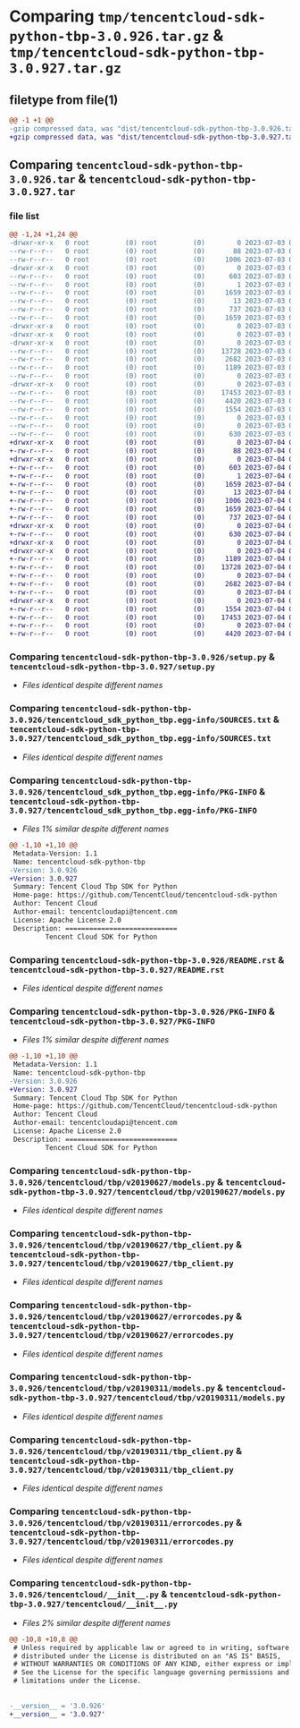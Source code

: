 # Comparing `tmp/tencentcloud-sdk-python-tbp-3.0.926.tar.gz` & `tmp/tencentcloud-sdk-python-tbp-3.0.927.tar.gz`

## filetype from file(1)

```diff
@@ -1 +1 @@
-gzip compressed data, was "dist/tencentcloud-sdk-python-tbp-3.0.926.tar", last modified: Mon Jul  3 00:34:44 2023, max compression
+gzip compressed data, was "dist/tencentcloud-sdk-python-tbp-3.0.927.tar", last modified: Tue Jul  4 00:29:59 2023, max compression
```

## Comparing `tencentcloud-sdk-python-tbp-3.0.926.tar` & `tencentcloud-sdk-python-tbp-3.0.927.tar`

### file list

```diff
@@ -1,24 +1,24 @@
-drwxr-xr-x   0 root         (0) root         (0)        0 2023-07-03 00:34:44.000000 tencentcloud-sdk-python-tbp-3.0.926/
--rw-r--r--   0 root         (0) root         (0)       88 2023-07-03 00:34:44.000000 tencentcloud-sdk-python-tbp-3.0.926/setup.cfg
--rw-r--r--   0 root         (0) root         (0)     1006 2023-07-03 00:34:44.000000 tencentcloud-sdk-python-tbp-3.0.926/setup.py
-drwxr-xr-x   0 root         (0) root         (0)        0 2023-07-03 00:34:44.000000 tencentcloud-sdk-python-tbp-3.0.926/tencentcloud_sdk_python_tbp.egg-info/
--rw-r--r--   0 root         (0) root         (0)      603 2023-07-03 00:34:44.000000 tencentcloud-sdk-python-tbp-3.0.926/tencentcloud_sdk_python_tbp.egg-info/SOURCES.txt
--rw-r--r--   0 root         (0) root         (0)        1 2023-07-03 00:34:44.000000 tencentcloud-sdk-python-tbp-3.0.926/tencentcloud_sdk_python_tbp.egg-info/dependency_links.txt
--rw-r--r--   0 root         (0) root         (0)     1659 2023-07-03 00:34:44.000000 tencentcloud-sdk-python-tbp-3.0.926/tencentcloud_sdk_python_tbp.egg-info/PKG-INFO
--rw-r--r--   0 root         (0) root         (0)       13 2023-07-03 00:34:44.000000 tencentcloud-sdk-python-tbp-3.0.926/tencentcloud_sdk_python_tbp.egg-info/top_level.txt
--rw-r--r--   0 root         (0) root         (0)      737 2023-07-03 00:34:44.000000 tencentcloud-sdk-python-tbp-3.0.926/README.rst
--rw-r--r--   0 root         (0) root         (0)     1659 2023-07-03 00:34:44.000000 tencentcloud-sdk-python-tbp-3.0.926/PKG-INFO
-drwxr-xr-x   0 root         (0) root         (0)        0 2023-07-03 00:34:44.000000 tencentcloud-sdk-python-tbp-3.0.926/tencentcloud/
-drwxr-xr-x   0 root         (0) root         (0)        0 2023-07-03 00:34:44.000000 tencentcloud-sdk-python-tbp-3.0.926/tencentcloud/tbp/
-drwxr-xr-x   0 root         (0) root         (0)        0 2023-07-03 00:34:44.000000 tencentcloud-sdk-python-tbp-3.0.926/tencentcloud/tbp/v20190627/
--rw-r--r--   0 root         (0) root         (0)    13728 2023-07-03 00:34:44.000000 tencentcloud-sdk-python-tbp-3.0.926/tencentcloud/tbp/v20190627/models.py
--rw-r--r--   0 root         (0) root         (0)     2682 2023-07-03 00:34:44.000000 tencentcloud-sdk-python-tbp-3.0.926/tencentcloud/tbp/v20190627/tbp_client.py
--rw-r--r--   0 root         (0) root         (0)     1189 2023-07-03 00:34:44.000000 tencentcloud-sdk-python-tbp-3.0.926/tencentcloud/tbp/v20190627/errorcodes.py
--rw-r--r--   0 root         (0) root         (0)        0 2023-07-03 00:34:44.000000 tencentcloud-sdk-python-tbp-3.0.926/tencentcloud/tbp/v20190627/__init__.py
-drwxr-xr-x   0 root         (0) root         (0)        0 2023-07-03 00:34:44.000000 tencentcloud-sdk-python-tbp-3.0.926/tencentcloud/tbp/v20190311/
--rw-r--r--   0 root         (0) root         (0)    17453 2023-07-03 00:34:44.000000 tencentcloud-sdk-python-tbp-3.0.926/tencentcloud/tbp/v20190311/models.py
--rw-r--r--   0 root         (0) root         (0)     4420 2023-07-03 00:34:44.000000 tencentcloud-sdk-python-tbp-3.0.926/tencentcloud/tbp/v20190311/tbp_client.py
--rw-r--r--   0 root         (0) root         (0)     1554 2023-07-03 00:34:44.000000 tencentcloud-sdk-python-tbp-3.0.926/tencentcloud/tbp/v20190311/errorcodes.py
--rw-r--r--   0 root         (0) root         (0)        0 2023-07-03 00:34:44.000000 tencentcloud-sdk-python-tbp-3.0.926/tencentcloud/tbp/v20190311/__init__.py
--rw-r--r--   0 root         (0) root         (0)        0 2023-07-03 00:34:44.000000 tencentcloud-sdk-python-tbp-3.0.926/tencentcloud/tbp/__init__.py
--rw-r--r--   0 root         (0) root         (0)      630 2023-07-03 00:34:44.000000 tencentcloud-sdk-python-tbp-3.0.926/tencentcloud/__init__.py
+drwxr-xr-x   0 root         (0) root         (0)        0 2023-07-04 00:29:59.000000 tencentcloud-sdk-python-tbp-3.0.927/
+-rw-r--r--   0 root         (0) root         (0)       88 2023-07-04 00:29:59.000000 tencentcloud-sdk-python-tbp-3.0.927/setup.cfg
+drwxr-xr-x   0 root         (0) root         (0)        0 2023-07-04 00:29:59.000000 tencentcloud-sdk-python-tbp-3.0.927/tencentcloud_sdk_python_tbp.egg-info/
+-rw-r--r--   0 root         (0) root         (0)      603 2023-07-04 00:29:59.000000 tencentcloud-sdk-python-tbp-3.0.927/tencentcloud_sdk_python_tbp.egg-info/SOURCES.txt
+-rw-r--r--   0 root         (0) root         (0)        1 2023-07-04 00:29:59.000000 tencentcloud-sdk-python-tbp-3.0.927/tencentcloud_sdk_python_tbp.egg-info/dependency_links.txt
+-rw-r--r--   0 root         (0) root         (0)     1659 2023-07-04 00:29:59.000000 tencentcloud-sdk-python-tbp-3.0.927/tencentcloud_sdk_python_tbp.egg-info/PKG-INFO
+-rw-r--r--   0 root         (0) root         (0)       13 2023-07-04 00:29:59.000000 tencentcloud-sdk-python-tbp-3.0.927/tencentcloud_sdk_python_tbp.egg-info/top_level.txt
+-rw-r--r--   0 root         (0) root         (0)     1006 2023-07-04 00:29:59.000000 tencentcloud-sdk-python-tbp-3.0.927/setup.py
+-rw-r--r--   0 root         (0) root         (0)     1659 2023-07-04 00:29:59.000000 tencentcloud-sdk-python-tbp-3.0.927/PKG-INFO
+-rw-r--r--   0 root         (0) root         (0)      737 2023-07-04 00:29:59.000000 tencentcloud-sdk-python-tbp-3.0.927/README.rst
+drwxr-xr-x   0 root         (0) root         (0)        0 2023-07-04 00:29:59.000000 tencentcloud-sdk-python-tbp-3.0.927/tencentcloud/
+-rw-r--r--   0 root         (0) root         (0)      630 2023-07-04 00:29:59.000000 tencentcloud-sdk-python-tbp-3.0.927/tencentcloud/__init__.py
+drwxr-xr-x   0 root         (0) root         (0)        0 2023-07-04 00:29:59.000000 tencentcloud-sdk-python-tbp-3.0.927/tencentcloud/tbp/
+drwxr-xr-x   0 root         (0) root         (0)        0 2023-07-04 00:29:59.000000 tencentcloud-sdk-python-tbp-3.0.927/tencentcloud/tbp/v20190627/
+-rw-r--r--   0 root         (0) root         (0)     1189 2023-07-04 00:29:59.000000 tencentcloud-sdk-python-tbp-3.0.927/tencentcloud/tbp/v20190627/errorcodes.py
+-rw-r--r--   0 root         (0) root         (0)    13728 2023-07-04 00:29:59.000000 tencentcloud-sdk-python-tbp-3.0.927/tencentcloud/tbp/v20190627/models.py
+-rw-r--r--   0 root         (0) root         (0)        0 2023-07-04 00:29:59.000000 tencentcloud-sdk-python-tbp-3.0.927/tencentcloud/tbp/v20190627/__init__.py
+-rw-r--r--   0 root         (0) root         (0)     2682 2023-07-04 00:29:59.000000 tencentcloud-sdk-python-tbp-3.0.927/tencentcloud/tbp/v20190627/tbp_client.py
+-rw-r--r--   0 root         (0) root         (0)        0 2023-07-04 00:29:59.000000 tencentcloud-sdk-python-tbp-3.0.927/tencentcloud/tbp/__init__.py
+drwxr-xr-x   0 root         (0) root         (0)        0 2023-07-04 00:29:59.000000 tencentcloud-sdk-python-tbp-3.0.927/tencentcloud/tbp/v20190311/
+-rw-r--r--   0 root         (0) root         (0)     1554 2023-07-04 00:29:59.000000 tencentcloud-sdk-python-tbp-3.0.927/tencentcloud/tbp/v20190311/errorcodes.py
+-rw-r--r--   0 root         (0) root         (0)    17453 2023-07-04 00:29:59.000000 tencentcloud-sdk-python-tbp-3.0.927/tencentcloud/tbp/v20190311/models.py
+-rw-r--r--   0 root         (0) root         (0)        0 2023-07-04 00:29:59.000000 tencentcloud-sdk-python-tbp-3.0.927/tencentcloud/tbp/v20190311/__init__.py
+-rw-r--r--   0 root         (0) root         (0)     4420 2023-07-04 00:29:59.000000 tencentcloud-sdk-python-tbp-3.0.927/tencentcloud/tbp/v20190311/tbp_client.py
```

### Comparing `tencentcloud-sdk-python-tbp-3.0.926/setup.py` & `tencentcloud-sdk-python-tbp-3.0.927/setup.py`

 * *Files identical despite different names*

### Comparing `tencentcloud-sdk-python-tbp-3.0.926/tencentcloud_sdk_python_tbp.egg-info/SOURCES.txt` & `tencentcloud-sdk-python-tbp-3.0.927/tencentcloud_sdk_python_tbp.egg-info/SOURCES.txt`

 * *Files identical despite different names*

### Comparing `tencentcloud-sdk-python-tbp-3.0.926/tencentcloud_sdk_python_tbp.egg-info/PKG-INFO` & `tencentcloud-sdk-python-tbp-3.0.927/tencentcloud_sdk_python_tbp.egg-info/PKG-INFO`

 * *Files 1% similar despite different names*

```diff
@@ -1,10 +1,10 @@
 Metadata-Version: 1.1
 Name: tencentcloud-sdk-python-tbp
-Version: 3.0.926
+Version: 3.0.927
 Summary: Tencent Cloud Tbp SDK for Python
 Home-page: https://github.com/TencentCloud/tencentcloud-sdk-python
 Author: Tencent Cloud
 Author-email: tencentcloudapi@tencent.com
 License: Apache License 2.0
 Description: ============================
         Tencent Cloud SDK for Python
```

### Comparing `tencentcloud-sdk-python-tbp-3.0.926/README.rst` & `tencentcloud-sdk-python-tbp-3.0.927/README.rst`

 * *Files identical despite different names*

### Comparing `tencentcloud-sdk-python-tbp-3.0.926/PKG-INFO` & `tencentcloud-sdk-python-tbp-3.0.927/PKG-INFO`

 * *Files 1% similar despite different names*

```diff
@@ -1,10 +1,10 @@
 Metadata-Version: 1.1
 Name: tencentcloud-sdk-python-tbp
-Version: 3.0.926
+Version: 3.0.927
 Summary: Tencent Cloud Tbp SDK for Python
 Home-page: https://github.com/TencentCloud/tencentcloud-sdk-python
 Author: Tencent Cloud
 Author-email: tencentcloudapi@tencent.com
 License: Apache License 2.0
 Description: ============================
         Tencent Cloud SDK for Python
```

### Comparing `tencentcloud-sdk-python-tbp-3.0.926/tencentcloud/tbp/v20190627/models.py` & `tencentcloud-sdk-python-tbp-3.0.927/tencentcloud/tbp/v20190627/models.py`

 * *Files identical despite different names*

### Comparing `tencentcloud-sdk-python-tbp-3.0.926/tencentcloud/tbp/v20190627/tbp_client.py` & `tencentcloud-sdk-python-tbp-3.0.927/tencentcloud/tbp/v20190627/tbp_client.py`

 * *Files identical despite different names*

### Comparing `tencentcloud-sdk-python-tbp-3.0.926/tencentcloud/tbp/v20190627/errorcodes.py` & `tencentcloud-sdk-python-tbp-3.0.927/tencentcloud/tbp/v20190627/errorcodes.py`

 * *Files identical despite different names*

### Comparing `tencentcloud-sdk-python-tbp-3.0.926/tencentcloud/tbp/v20190311/models.py` & `tencentcloud-sdk-python-tbp-3.0.927/tencentcloud/tbp/v20190311/models.py`

 * *Files identical despite different names*

### Comparing `tencentcloud-sdk-python-tbp-3.0.926/tencentcloud/tbp/v20190311/tbp_client.py` & `tencentcloud-sdk-python-tbp-3.0.927/tencentcloud/tbp/v20190311/tbp_client.py`

 * *Files identical despite different names*

### Comparing `tencentcloud-sdk-python-tbp-3.0.926/tencentcloud/tbp/v20190311/errorcodes.py` & `tencentcloud-sdk-python-tbp-3.0.927/tencentcloud/tbp/v20190311/errorcodes.py`

 * *Files identical despite different names*

### Comparing `tencentcloud-sdk-python-tbp-3.0.926/tencentcloud/__init__.py` & `tencentcloud-sdk-python-tbp-3.0.927/tencentcloud/__init__.py`

 * *Files 2% similar despite different names*

```diff
@@ -10,8 +10,8 @@
 # Unless required by applicable law or agreed to in writing, software
 # distributed under the License is distributed on an "AS IS" BASIS,
 # WITHOUT WARRANTIES OR CONDITIONS OF ANY KIND, either express or implied.
 # See the License for the specific language governing permissions and
 # limitations under the License.
 
 
-__version__ = '3.0.926'
+__version__ = '3.0.927'
```

